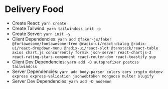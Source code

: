 # Delivery Food

- Create React: `yarn create`
- Create Tailwind: `yarn tailwindcss init -p`
- Create Server: `yarn init -y`
- Client Dependencies: `yarn add @faker-js/faker @fortawesome/fontawesome-free @radix-ui/react-dialog @radix-ui/react-dropdown-menu @radix-ui/react-slot @tanstack/react-table axios chart.js concurrently formik json-server react-chartjs-2 react-rating-stars-component react-router-dom react-toastify yup`
- Client Dev Dependencies: `yarn add -D autoprefixer postcss tailwindcss`
- Server Dependencies: `yarn add body-parser colors cors crypto dotenv express express-validation jsonwebtoken mongoose multer slugify`
- Server Dev Dependencies: `yarn add -D nodemon`
